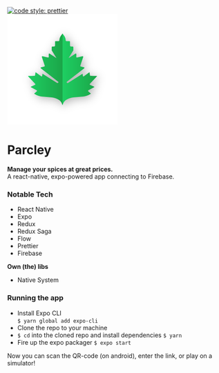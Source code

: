 [![code style: prettier](https://img.shields.io/badge/code_style-prettier-ff69b4.svg?style=flat-square)](https://github.com/prettier/prettier)  
![Parcley Icon](assets/ic_launcher_transparent@1x.png?raw=true "Title")  
# Parcley
**Manage your spices at great prices.**  
A react-native, expo-powered app connecting to Firebase.

### Notable Tech
* React Native
* Expo
* Redux
* Redux Saga
* Flow
* Prettier
* Firebase

**Own (the) libs**
* Native System

### Running the app
* Install Expo CLI   
    `$ yarn global add expo-cli`  
* Clone the repo to your machine
* `$ cd` into the cloned repo and install dependencies `$ yarn`
* Fire up the expo packager `$ expo start`

Now you can scan the QR-code (on android), enter the link, or play on a simulator!

